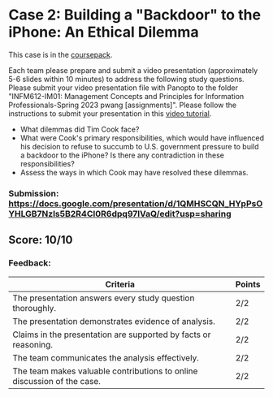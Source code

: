 # Case 2: Building a "Backdoor" to the iPhone: An Ethical Dilemma

This case is in the [coursepack](https://hbsp.harvard.edu/import/1023334).

Each team please prepare and submit a video presentation (approximately 5-6 slides within 10 minutes) to address the following study questions. Please submit your video presentation file with Panopto to the folder "INFM612-IM01: Management Concepts and Principles for Information Professionals-Spring 2023 pwang [assignments]". Please follow the instructions to submit your presentation in this [video tutorial](https://umd.hosted.panopto.com/Panopto/Pages/Viewer.aspx?id=114498d4-e39a-4f7b-b5dc-af90014564ed).

- What dilemmas did Tim Cook face?
- What were Cook's primary responsibilities, which would have influenced his decision to refuse to succumb to U.S. government pressure to build a backdoor to the iPhone? Is there any contradiction in these responsibilities?
- Assess the ways in which Cook may have resolved these dilemmas.

### Submission: https://docs.google.com/presentation/d/1QMHSCQN_HYpPsOYHLGB7Nzls5B2R4CI0R6dpq97lVaQ/edit?usp=sharing
## Score: 10/10
### Feedback:

|Criteria |Points|
|----|----|
|The presentation answers every study question thoroughly.|2/2|
|The presentation demonstrates evidence of analysis.|2/2|
|Claims in the presentation are supported by facts or reasoning.|2/2|
|The team communicates the analysis effectively.|2/2|
|The team makes valuable contributions to online discussion of the case.|2/2|
